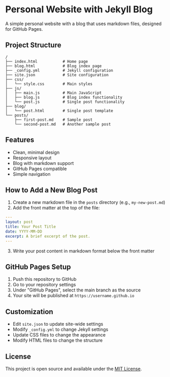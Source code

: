 # Personal Website with Jekyll Blog

A simple personal website with a blog that uses markdown files, designed for GitHub Pages.

## Project Structure

```
/
├── index.html           # Home page
├── blog.html            # Blog index page
├── _config.yml          # Jekyll configuration
├── site.json            # Site configuration
├── css/
│   └── style.css        # Main styles
├── js/
│   ├── main.js          # Main JavaScript
│   ├── blog.js          # Blog index functionality
│   └── post.js          # Single post functionality
├── blog/
│   └── post.html        # Single post template
└── posts/
    ├── first-post.md    # Sample post
    └── second-post.md   # Another sample post
```

## Features

- Clean, minimal design
- Responsive layout
- Blog with markdown support
- GitHub Pages compatible
- Simple navigation

## How to Add a New Blog Post

1. Create a new markdown file in the `posts` directory (e.g., `my-new-post.md`)
2. Add the front matter at the top of the file:

```yaml
---
layout: post
title: Your Post Title
date: YYYY-MM-DD
excerpt: A brief excerpt of the post.
---
```

3. Write your post content in markdown format below the front matter

## GitHub Pages Setup

1. Push this repository to GitHub
2. Go to your repository settings
3. Under "GitHub Pages", select the main branch as the source
4. Your site will be published at `https://username.github.io`

## Customization

- Edit `site.json` to update site-wide settings
- Modify `_config.yml` to change Jekyll settings
- Update CSS files to change the appearance
- Modify HTML files to change the structure

## License

This project is open source and available under the [MIT License](LICENSE). 